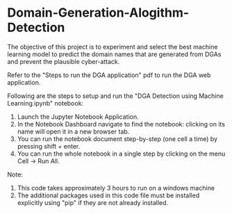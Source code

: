 # Domain-Generation-Alogithm-Detection
The objective of this project is to experiment and select the best machine learning model to predict the domain names that are generated from DGAs and prevent the plausible cyber-attack.

Refer to the "Steps to run the DGA application" pdf to run the DGA web application.	

Following are the steps to setup and run the "DGA Detection using Machine Learning.ipynb" notebook:

1. Launch the Jupyter Notebook Application.
2. In the Notebook Dashboard navigate to find the notebook: clicking on its name will open it in a new browser tab.
3. You can run the notebook document step-by-step (one cell a time) by pressing shift + enter.
4. You can run the whole notebook in a single step by clicking on the menu Cell -> Run All.

Note:
1. This code takes approximately 3 hours to run on a windows machine
2. The additional packages used in this code file must be installed explicitly using "pip" if they are not already installed.
